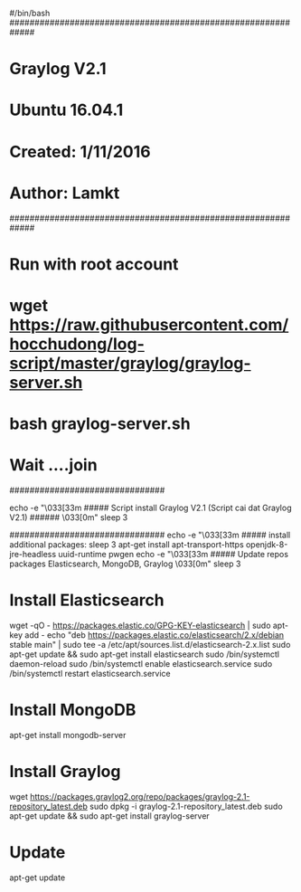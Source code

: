 #/bin/bash
#############################################################
# Graylog V2.1
# Ubuntu 16.04.1
# Created: 1/11/2016
# Author: Lamkt
#############################################################
# Run with root account  
# wget https://raw.githubusercontent.com/hocchudong/log-script/master/graylog/graylog-server.sh
# bash graylog-server.sh
# Wait ....join

###############################

echo -e "\033[33m  ##### Script install Graylog V2.1 (Script cai dat Graylog V2.1) ###### \033[0m"
sleep 3

###############################
echo -e "\033[33m ##### install additional packages:
sleep 3
apt-get install apt-transport-https openjdk-8-jre-headless uuid-runtime pwgen
echo -e "\033[33m ##### Update repos packages Elasticsearch, MongoDB, Graylog \033[0m"
sleep 3
# Install Elasticsearch
wget -qO - https://packages.elastic.co/GPG-KEY-elasticsearch | sudo apt-key add -
echo "deb https://packages.elastic.co/elasticsearch/2.x/debian stable main" | sudo tee -a /etc/apt/sources.list.d/elasticsearch-2.x.list
sudo apt-get update && sudo apt-get install elasticsearch
sudo /bin/systemctl daemon-reload
sudo /bin/systemctl enable elasticsearch.service
sudo /bin/systemctl restart elasticsearch.service

# Install MongoDB
apt-get install mongodb-server

# Install Graylog
wget https://packages.graylog2.org/repo/packages/graylog-2.1-repository_latest.deb
sudo dpkg -i graylog-2.1-repository_latest.deb
sudo apt-get update && sudo apt-get install graylog-server

# Update
apt-get update

